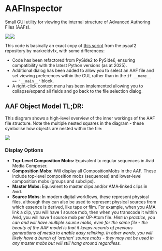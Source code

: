 # AAFInspector
Small GUI utility for viewing the internal structure of Advanced Authoring Files (AAFs). 


![](https://github.com/user-attachments/assets/ded12e1b-d6a9-4f2f-9bb6-9e40c7315385)![](https://github.com/user-attachments/assets/3757b934-cd82-428f-afb8-71d143fed652)

This code is basically an exact copy of [this script](https://github.com/markreidvfx/pyaaf2/blob/main/examples/qt_aafmodel.py) from the pyaaf2 repository by markreidvfx, with some differences:
- Code has been refactored from PySide2 to PySide6, ensuring compatibility with the latest Python versions (as at 2025).
- Additional dialog has been added to allow you to select an AAF file and set viewing preferences within the GUI, rather than in the `if __name__ == '__main__'` block.
- A right-click context menu has been implemented allowing you to collapse/expand all fields and go back to the file selection dialog.

## AAF Object Model TL;DR:

This diagram shows a high-level overview of the inner workings of the AAF file structure. Note the multiple nested squares in the diagram - these symbolise how objects are nested within the file:

![](https://github.com/user-attachments/assets/d1540d43-8a81-4e8a-87be-363e11fca9e3)

### Display Options

- **Top-Level Composition Mobs:** Equivalent to regular sequences in Avid Media Composer.
- **Composition Mobs:** Will display all CompositionMobs in the AAF. These include top-level composition mobs (sequences) and lower-level composition mobs (groups and subclips).
- **Master Mobs:** Equivalent to master clips and/or AMA-linked clips in Avid.
- **Source Mobs**: In modern digital workflows, these represent physical files, although they can also be used to represent physical sources from which essence is derived, like tape or film. For example, when you AMA link a clip, you will have 1 source mob, then when you transcode it within Avid, you will have 1 source mob per OP-Atom file. *Hint: In practice, you can and will have multiple source mobs, even for the same file - the beauty of the AAF model is that it keeps records of previous generations of media to enable easy relinking. In other words, you will likely have a bunch of 'orphan' source mobs - they may not be used in any master mobs but will still hang around regardless.*


